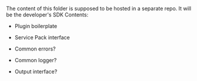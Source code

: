 The content of this folder is supposed to be hosted in a separate repo.
It will be the developer's SDK
Contents:
- Plugin boilerplate
- Service Pack interface

- Common errors?
- Common logger?
- Output interface?